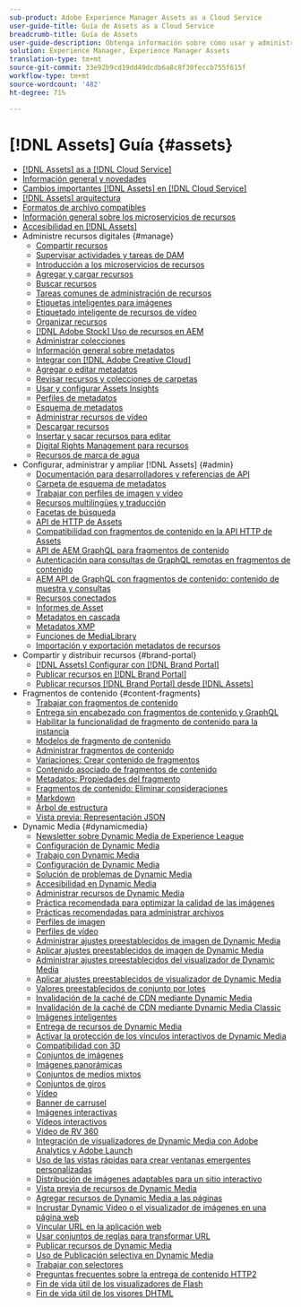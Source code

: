 ```yaml
---
sub-product: Adobe Experience Manager Assets as a Cloud Service
user-guide-title: Guía de Assets as a Cloud Service
breadcrumb-title: Guía de Assets
user-guide-description: Obtenga información sobre cómo usar y administrar Experience Manager Assets as a Cloud Service.
solution: Experience Manager, Experience Manager Assets
translation-type: tm+mt
source-git-commit: 33e92b9cd19dd49dcdb6a8c8f30feccb755f615f
workflow-type: tm+mt
source-wordcount: '482'
ht-degree: 71%

---
```



# [!DNL Assets] Guía  {#assets}

+ [[!DNL Assets] as a [!DNL Cloud Service]](/help/assets/home.md)
+ [Información general y novedades](overview.md)
+ [Cambios importantes  [!DNL Assets] en [!DNL Cloud Service]](assets-cloud-changes.md)
+ [[!DNL Assets] arquitectura](architecture.md)
+ [Formatos de archivo compatibles](file-format-support.md)
+ [Información general sobre los microservicios de recursos](asset-microservices-overview.md)
+ [Accesibilidad en [!DNL Assets]](accessibility.md)
+ Administre recursos digitales {#manage}
   + [Compartir recursos](share-assets.md)
   + [Supervisar actividades y tareas de DAM](assets-activity-history.md)
   + [Introducción a los microservicios de recursos](asset-microservices-configure-and-use.md)
   + [Agregar y cargar recursos](add-assets.md)
   + [Buscar recursos](search-assets.md)
   + [Tareas comunes de administración de recursos](manage-digital-assets.md)
   + [Etiquetas inteligentes para imágenes](smart-tags.md)
   + [Etiquetado inteligente de recursos de vídeo](smart-tags-video-assets.md)
   + [Organizar recursos](organize-assets.md)
   + [ [!DNL Adobe Stock] Uso de recursos en AEM](aem-assets-adobe-stock.md)
   + [Administrar colecciones](manage-collections.md)
   + [Información general sobre metadatos](manage-metadata.md)
   + [Integrar con [!DNL Adobe Creative Cloud]](aem-cc-integration-best-practices.md)
   + [Agregar o editar metadatos](meta-edit.md)
   + [Revisar recursos y colecciones de carpetas](bulk-approval.md)
   + [Usar y configurar Assets Insights](assets-insights.md)
   + [Perfiles de metadatos](metadata-profiles.md)
   + [Esquema de metadatos](metadata-schemas.md)
   + [Administrar recursos de vídeo](manage-video-assets.md)
   + [Descargar recursos](download-assets-from-aem.md)
   + [Insertar y sacar recursos para editar](check-out-and-submit-assets.md)
   + [Digital Rights Management para recursos](drm.md)
   + [Recursos de marca de agua](watermark-assets.md)
+ Configurar, administrar y ampliar [!DNL Assets] {#admin}
   + [Documentación para desarrolladores y referencias de API](developer-reference-material-apis.md)
   + [Carpeta de esquema de metadatos](folder-metadata-schema.md)
   + [Trabajar con perfiles de imagen y vídeo](/help/assets/dynamic-media/about-image-video-profiles.md)
   + [Recursos multilingües y traducción](translate-assets.md)
   + [Facetas de búsqueda](search-facets.md)
   + [API de HTTP de Assets](mac-api-assets.md)
   + [Compatibilidad con fragmentos de contenido en la API HTTP de Assets](content-fragments/assets-api-content-fragments.md)
   + [API de AEM GraphQL para fragmentos de contenido](content-fragments/graphql-api-content-fragments.md)
   + [Autenticación para consultas de GraphQL remotas en fragmentos de contenido](content-fragments/graphql-authentication-content-fragments.md)
   + [AEM API de GraphQL con fragmentos de contenido: contenido de muestra y consultas](/help/assets/content-fragments/content-fragments-graphql-samples.md)
   + [Recursos conectados](use-assets-across-connected-assets-instances.md)
   + [Informes de Asset](asset-reports.md)
   + [Metadatos en cascada](cascading-metadata.md)
   + [Metadatos XMP](xmp-metadata.md)
   + [Funciones de MediaLibrary](medialibrary.md)
   + [Importación y exportación metadatos de recursos](metadata-import-export.md)
+ Compartir y distribuir recursos {#brand-portal}
   + [ [!DNL Assets] Configurar con [!DNL Brand Portal]](configure-aem-assets-with-brand-portal.md)
   + [Publicar recursos en [!DNL Brand Portal]](publish-to-brand-portal.md)
   + [Publicar recursos  [!DNL Brand Portal] desde [!DNL Assets]](https://experienceleague.adobe.com/docs/experience-manager-brand-portal/using/asset-sourcing-in-brand-portal/brand-portal-asset-sourcing.html?lang=en)
+ Fragmentos de contenido {#content-fragments}
   + [Trabajar con fragmentos de contenido](content-fragments/content-fragments.md)
   + [Entrega sin encabezado con fragmentos de contenido y GraphQL](content-fragments/content-fragments-graphql.md)
   + [Habilitar la funcionalidad de fragmento de contenido para la instancia](content-fragments/content-fragments-configuration-browser.md)
   + [Modelos de fragmento de contenido](content-fragments/content-fragments-models.md)
   + [Administrar fragmentos de contenido](content-fragments/content-fragments-managing.md)
   + [Variaciones: Crear contenido de fragmentos](content-fragments/content-fragments-variations.md)
   + [Contenido asociado de fragmentos de contenido](content-fragments/content-fragments-assoc-content.md)
   + [Metadatos: Propiedades del fragmento](content-fragments/content-fragments-metadata.md)
   + [Fragmentos de contenido: Eliminar consideraciones](content-fragments/content-fragments-delete.md)
   + [Markdown](content-fragments/content-fragments-markdown.md)
   + [Árbol de estructura](/help/assets/content-fragments/content-fragments-structure-tree.md)
   + [Vista previa: Representación JSON](/help/assets/content-fragments/content-fragments-json-preview.md)
+ Dynamic Media {#dynamicmedia}
   + [Newsletter sobre Dynamic Media de Experience League](dynamic-media/dynamic-media-newsletter.md)
   + [Configuración de Dynamic Media](dynamic-media/administering-dynamic-media.md)
   + [Trabajo con Dynamic Media](dynamic-media/dynamic-media.md)
   + [Configuración de Dynamic Media](dynamic-media/config-dm.md)
   + [Solución de problemas de Dynamic Media](dynamic-media/troubleshoot-dm.md)
   + [Accesibilidad en Dynamic Media](dynamic-media/accessibility-dm.md)
   + [Administrar recursos de Dynamic Media](dynamic-media/managing-assets.md)
   + [Práctica recomendada para optimizar la calidad de las imágenes](dynamic-media/best-practices-for-optimizing-the-quality-of-your-images.md)
   + [Prácticas recomendadas para administrar archivos](dynamic-media/best-practices-for-file-management.md)
   + [Perfiles de imagen](dynamic-media/image-profiles.md)
   + [Perfiles de vídeo](dynamic-media/video-profiles.md)
   + [Administrar ajustes preestablecidos de imagen de Dynamic Media](dynamic-media/managing-image-presets.md)
   + [Aplicar ajustes preestablecidos de imagen de Dynamic Media](dynamic-media/image-presets.md)
   + [Administrar ajustes preestablecidos del visualizador de Dynamic Media](dynamic-media/managing-viewer-presets.md)
   + [Aplicar ajustes preestablecidos de visualizador de Dynamic Media](dynamic-media/viewer-presets.md)
   + [Valores preestablecidos de conjunto por lotes](dynamic-media/batch-set-presets-dm.md)
   + [Invalidación de la caché de CDN mediante Dynamic Media](dynamic-media/invalidate-cdn-cache-dynamic-media.md)
   + [Invalidación de la caché de CDN mediante Dynamic Media Classic](dynamic-media/invalidate-cdn-cache-dm-classic.md)
   + [Imágenes inteligentes](dynamic-media/imaging-faq.md)
   + [Entrega de recursos de Dynamic Media](dynamic-media/delivering-dynamic-media-assets.md)
   + [Activar la protección de los vínculos interactivos de Dynamic Media](dynamic-media/hotlink-protection.md)
   + [Compatibilidad con 3D](dynamic-media/assets-3d.md)
   + [Conjuntos de imágenes](dynamic-media/image-sets.md)
   + [Imágenes panorámicas](dynamic-media/panoramic-images.md)
   + [Conjuntos de medios mixtos](dynamic-media/mixed-media-sets.md)
   + [Conjuntos de giros](dynamic-media/spin-sets.md)
   + [Vídeo](dynamic-media/video.md)
   + [Banner de carrusel](dynamic-media/carousel-banners.md)
   + [Imágenes interactivas](dynamic-media/interactive-images.md)
   + [Vídeos interactivos](dynamic-media/interactive-videos.md)
   + [Vídeo de RV 360](dynamic-media/360-video.md)
   + [Integración de visualizadores de Dynamic Media con Adobe Analytics y Adobe Launch](dynamic-media/launch.md)
   + [Uso de las vistas rápidas para crear ventanas emergentes personalizadas](dynamic-media/custom-pop-ups.md)
   + [Distribución de imágenes adaptables para un sitio interactivo](dynamic-media/responsive-site.md)
   + [Vista previa de recursos de Dynamic Media](dynamic-media/previewing-assets.md)
   + [Agregar recursos de Dynamic Media a las páginas](dynamic-media/adding-dynamic-media-assets-to-pages.md)
   + [Incrustar Dynamic Video o el visualizador de imágenes en una página web](dynamic-media/embed-code.md)
   + [Vincular URL en la aplicación web](dynamic-media/linking-urls-to-yourwebapplication.md)
   + [Usar conjuntos de reglas para transformar URL](dynamic-media/using-rulesets-to-transform-urls.md)
   + [Publicar recursos de Dynamic Media](dynamic-media/publishing-dynamicmedia-assets.md)
   + [Uso de Publicación selectiva en Dynamic Media](dynamic-media/selective-publishing.md)
   + [Trabajar con selectores](dynamic-media/working-with-selectors.md)
   + [Preguntas frecuentes sobre la entrega de contenido HTTP2](dynamic-media/http2faq.md)
   + [Fin de vida útil de los visualizadores de Flash](dynamic-media/flash-viewers-eol.md)
   + [Fin de vida útil de los visores DHTML](dynamic-media/dhtml-viewer-endoflifefaqs.md)
